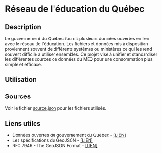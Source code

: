 # Réseau de l'éducation du Québec

## Description
Le gouvernement du Québec fournit plusieurs données ouvertes en lien avec le réseau de l'éducation. Les fichiers et données mis à disposition proviennent souvent de différents systèmes ou ministères ce qui les rend souvent difficile a utiliser ensembles. Ce projet vise à unifier et standardiser les différentes sources de données du MEQ pour une consommation plus simple et efficace.

## Utilisation

## Sources
Voir le fichier [source.json](./scripts/source.json) pour les fichiers utilisés.

## Liens utiles
* Données ouvertes du gouvernement du Québec - [[LIEN]](https://www.donneesquebec.ca/fr/)
* Les spécifications du GeoJSON - [[LIEN]](http://geojson.org/geojson-spec.html)
* RFC 7946 - The GeoJSON Format - [[LIEN]](https://tools.ietf.org/html/rfc7946)